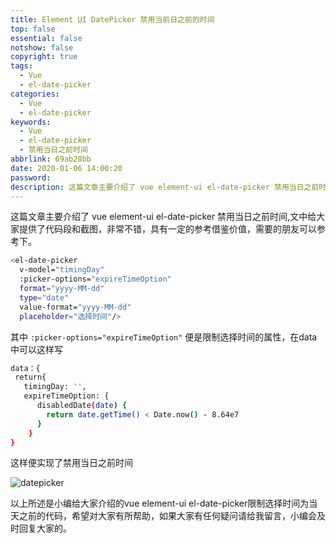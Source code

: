 ```yaml
---
title: Element UI DatePicker 禁用当前日之前的时间
top: false
essential: false
notshow: false
copyright: true
tags:
  - Vue
  - el-date-picker
categories:
  - Vue
  - el-date-picker
keywords:
  - Vue
  - el-date-picker
  - 禁用当日之前时间
abbrlink: 69ab28bb
date: 2020-01-06 14:00:20
password:
description: 这篇文章主要介绍了 vue element-ui el-date-picker 禁用当日之前时间,文中给大家提供了代码段和截图，非常不错，具有一定的参考借鉴价值，需要的朋友可以参考下。
---
```


这篇文章主要介绍了 vue element-ui el-date-picker 禁用当日之前时间,文中给大家提供了代码段和截图，非常不错，具有一定的参考借鉴价值，需要的朋友可以参考下。

```BASH
<el-date-picker
  v-model="timingDay"
  :picker-options="expireTimeOption"
  format="yyyy-MM-dd"
  type="date"
  value-format="yyyy-MM-dd"
  placeholder="选择时间"/>
```
其中 `:picker-options="expireTimeOption"` 便是限制选择时间的属性，在data中可以这样写

```BASH
data：{
 return{
   timingDay: '',
   expireTimeOption: {
      disabledDate(date) {
        return date.getTime() < Date.now() - 8.64e7
      }
    }
}
```

这样便实现了禁用当日之前时间

![datepicker](https://s2.ax1x.com/2020/01/06/lsZEd0.png)

以上所述是小编给大家介绍的vue element-ui el-date-picker限制选择时间为当天之前的代码，希望对大家有所帮助，如果大家有任何疑问请给我留言，小编会及时回复大家的。
